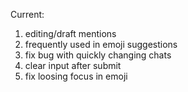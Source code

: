 Current:

1. editing/draft mentions
2. frequently used in emoji suggestions
3. fix bug with quickly changing chats
4. clear input after submit
5. fix loosing focus in emoji
